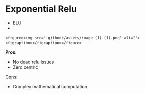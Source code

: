 # Exponential Relu

* ELU
*

    <figure><img src=".gitbook/assets/image (1) (1).png" alt=""><figcaption></figcaption></figure>

**Pros:**

* No dead relu issues
* Zero centric

Cons:

* Complex mathematical computation

